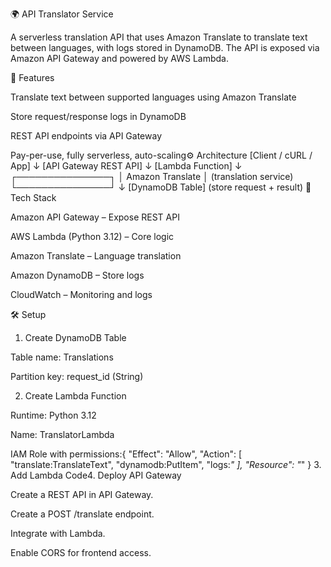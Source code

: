 🌍 API Translator Service

A serverless translation API that uses Amazon Translate to translate text between languages, with logs stored in DynamoDB. The API is exposed via Amazon API Gateway and powered by AWS Lambda.

🚀 Features

Translate text between supported languages using Amazon Translate

Store request/response logs in DynamoDB

REST API endpoints via API Gateway

Pay-per-use, fully serverless, auto-scaling⚙ Architecture [Client / cURL / App]
        ↓
  [API Gateway REST API]
        ↓
     [Lambda Function]
        ↓
  ┌───────────────┐
  │ Amazon Translate │  (translation service)
  └───────────────┘
        ↓
  [DynamoDB Table]  (store request + result)
🧰 Tech Stack

Amazon API Gateway – Expose REST API

AWS Lambda (Python 3.12) – Core logic

Amazon Translate – Language translation

Amazon DynamoDB – Store logs

CloudWatch – Monitoring and logs

🛠 Setup
1. Create DynamoDB Table

Table name: Translations

Partition key: request_id (String)

2. Create Lambda Function

Runtime: Python 3.12

Name: TranslatorLambda

IAM Role with permissions:{
  "Effect": "Allow",
  "Action": [
    "translate:TranslateText",
    "dynamodb:PutItem",
    "logs:*"
  ],
  "Resource": "*"
}
3. Add Lambda Code4. Deploy API Gateway

Create a REST API in API Gateway.

Create a POST /translate endpoint.

Integrate with Lambda.

Enable CORS for frontend access.

